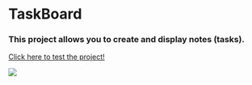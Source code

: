# TaskBoard
### This project allows you to create and display notes (tasks).
<a href="https://vinicius-rodriguess.github.io/Task-Board/">Click here to test the project!</a>
<p></p>
<img src="./front-end/src/img/Screenshot_4.png">
